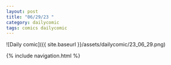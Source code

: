 ```yaml
---
layout: post
title: "06/29/23 "
category: dailycomic
tags: comics dailycomic
---
```

![Daily comic]({{ site.baseurl }}/assets/dailycomic/23_06_29.png)

{% include navigation.html %}

